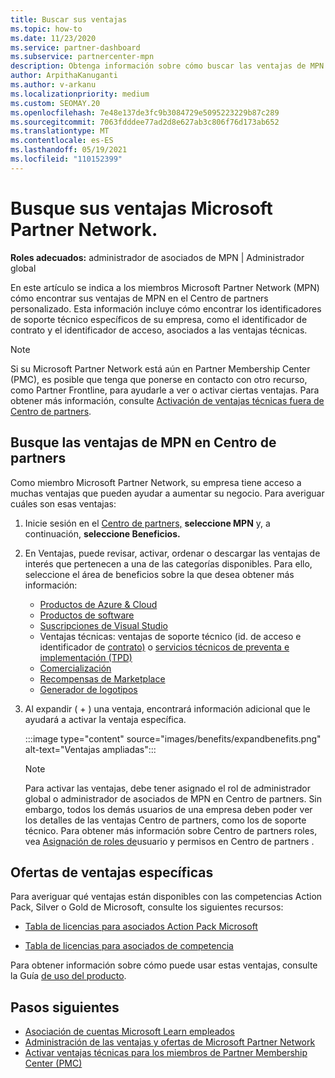 ```yaml
---
title: Buscar sus ventajas
ms.topic: how-to
ms.date: 11/23/2020
ms.service: partner-dashboard
ms.subservice: partnercenter-mpn
description: Obtenga información sobre cómo buscar las ventajas de MPN en el Centro de partners de aplicaciones. Incluye información sobre cómo buscar el identificador de acceso y el identificador de contrato para obtener ventajas técnicas.
author: ArpithaKanuganti
ms.author: v-arkanu
ms.localizationpriority: medium
ms.custom: SEOMAY.20
ms.openlocfilehash: 7e48e137de3fc9b3084729e5095223229b87c289
ms.sourcegitcommit: 7063fdddee77ad2d8e627ab3c806f76d173ab652
ms.translationtype: MT
ms.contentlocale: es-ES
ms.lasthandoff: 05/19/2021
ms.locfileid: "110152399"
---
```

# <a name="locate-your-microsoft-partner-network-benefits"></a>Busque sus ventajas Microsoft Partner Network. 

**Roles adecuados:** administrador de asociados de MPN | Administrador global

En este artículo se indica a los miembros Microsoft Partner Network (MPN) cómo encontrar sus ventajas de MPN en el Centro de partners personalizado. Esta información incluye cómo encontrar los identificadores de soporte técnico específicos de su empresa, como el identificador de contrato y el identificador de acceso, asociados a las ventajas técnicas.

>[!NOTE]
> Si su Microsoft Partner Network está aún en Partner Membership Center (PMC), es posible que tenga que ponerse en contacto con otro recurso, como Partner Frontline, para ayudarle a ver o activar ciertas ventajas. Para obtener más información, consulte [Activación de ventajas técnicas fuera de Centro de partners](partner-membership-center-tech-benefits-activate.md).

## <a name="find-your-mpn-benefits-in-partner-center"></a>Busque las ventajas de MPN en Centro de partners

Como miembro Microsoft Partner Network, su empresa tiene acceso a muchas ventajas que pueden ayudar a aumentar su negocio. Para averiguar cuáles son esas ventajas:

1. Inicie sesión en el [Centro de partners,](https://partner.microsoft.com/dashboard/home) **seleccione MPN** y, a continuación, **seleccione Beneficios.**

2. En Ventajas, puede revisar, activar, ordenar o descargar las ventajas de interés que pertenecen a una de las categorías disponibles. Para ello, seleccione el área de beneficios sobre la que desea obtener más información:

   - [Productos de Azure & Cloud](mpn-benefits-azure-cloud.md)
   - [Productos de software](mpn-benefits-software.md)
   - [Suscripciones de Visual Studio](mpn-benefits-visual-studio.md)
   - Ventajas técnicas: ventajas de soporte técnico (id. de acceso e identificador de [contrato)](mpn-benefits-technical-support.md) o [servicios técnicos de preventa e implementación (TPD)](technical-benefits.md)
   - [Comercialización](mpn-learn-about-go-to-market-benefits.md)
   - [Recompensas de Marketplace](marketplace-rewards.md)
   - [Generador de logotipos](mpn-logo-builder.md)

3. Al expandir ( + ) una ventaja, encontrará información adicional que le ayudará a activar la ventaja específica.

   :::image type="content" source="images/benefits/expandbenefits.png" alt-text="Ventajas ampliadas":::

   > [!NOTE]
   > Para activar las ventajas, debe tener asignado el rol de administrador global o administrador de asociados de MPN en Centro de partners. Sin embargo, todos los demás usuarios de una empresa deben poder ver los detalles de las ventajas Centro de partners, como los de soporte técnico. Para obtener más información sobre Centro de partners roles, vea [Asignación de roles de](permissions-overview.md)usuario y permisos en Centro de partners .

## <a name="specific-benefit-offers"></a>Ofertas de ventajas específicas

Para averiguar qué ventajas están disponibles con las competencias Action Pack, Silver o Gold de Microsoft, consulte los siguientes recursos:

- [Tabla de licencias para asociados Action Pack Microsoft](https://assetsprod.microsoft.com/en-us/microsoft-action-pack-license-table.pdf)

- [Tabla de licencias para asociados de competencia](https://assetsprod.microsoft.com/mpn-maps-software-iur-competency-license-table.docx)

Para obtener información sobre cómo puede usar estas ventajas, consulte la Guía [de uso del producto](https://assets.microsoft.com/MPN-MAPS-Product-Usage-Guide.pdf).

## <a name="next-steps"></a>Pasos siguientes

- [Asociación de cuentas Microsoft Learn empleados](ms-learn-associate.md)
- [Administración de las ventajas y ofertas de Microsoft Partner Network](manage-your-partner-network-benefits.md)
- [Activar ventajas técnicas para los miembros de Partner Membership Center (PMC)](partner-membership-center-tech-benefits-activate.md)
